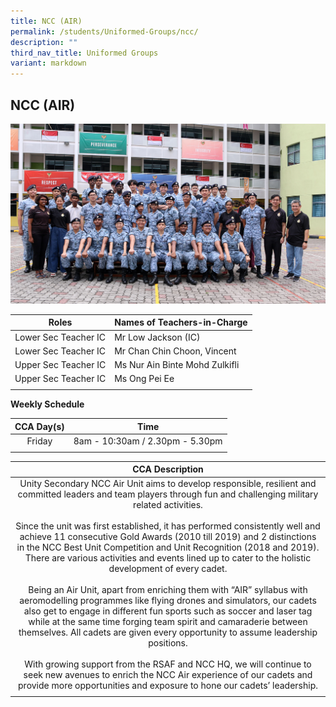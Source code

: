 ```yaml
---
title: NCC (AIR)
permalink: /students/Uniformed-Groups/ncc/
description: ""
third_nav_title: Uniformed Groups
variant: markdown
---
```

## NCC (AIR)

![](/images/NCC_01.jpg)

| **Roles** | **Names of Teachers-in-Charge** |
|:---:|---|
| Lower Sec Teacher IC | Mr Low Jackson (IC) |
| Lower Sec Teacher IC | Mr Chan Chin Choon, Vincent |
| Upper Sec Teacher IC | Ms Nur Ain Binte Mohd Zulkifli |
| Upper Sec Teacher IC | Ms Ong Pei Ee |
|  |  |

**Weekly Schedule**

| **CCA Day(s)** | **Time** |
|:---:|---|
| Friday | 8am - 10:30am / 2.30pm - 5.30pm |
|  |  |

| **CCA Description** |
|:---:|
| Unity Secondary NCC Air Unit aims to develop responsible, resilient and committed leaders and team players through fun and challenging military related activities.  <br><br>Since the unit was first established, it has performed consistently well and achieve 11 consecutive Gold Awards (2010 till 2019) and 2 distinctions in the NCC Best Unit Competition and Unit Recognition (2018 and 2019). There are various activities and events lined up to cater to the holistic development of every cadet. <br><br>Being an Air Unit, apart from enriching them with “AIR” syllabus with aeromodelling programmes like flying drones and simulators, our cadets also get to engage in different fun sports such as soccer and laser tag while at the same time forging team spirit and camaraderie between themselves. All cadets are given every opportunity to assume leadership positions.  <br><br>With growing support from the RSAF and NCC HQ, we will continue to seek new avenues to enrich the NCC Air experience of our cadets and provide more opportunities and exposure to hone our cadets’ leadership. |
|  |